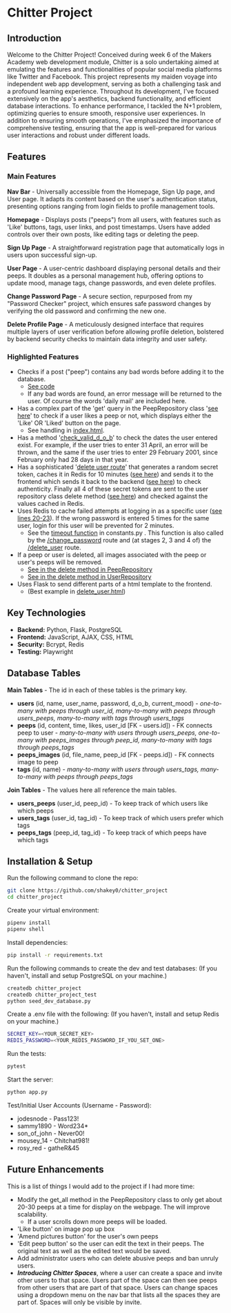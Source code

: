 # Chitter Project

## Introduction

Welcome to the Chitter Project! Conceived during week 6 of the Makers Academy web development module, Chitter is a solo undertaking aimed at emulating the features and functionalities of popular social media platforms like Twitter and Facebook. This project represents my maiden voyage into independent web app development, serving as both a challenging task and a profound learning experience. Throughout its development, I've focused extensively on the app's aesthetics, backend functionality, and efficient database interactions. To enhance performance, I tackled the N+1 problem, optimizing queries to ensure smooth, responsive user experiences. In addition to ensuring smooth operations, I've emphasized the importance of comprehensive testing, ensuring that the app is well-prepared for various user interactions and robust under different loads.

## Features

### Main Features

**Nav Bar** - Universally accessible from the Homepage, Sign Up page, and User page. It adapts its content based on the user's authentication status, presenting options ranging from login fields to profile management tools.

**Homepage** - Displays posts ("peeps") from all users, with features such as 'Like' buttons, tags, user links, and post timestamps. Users have added controls over their own posts, like editing tags or deleting the peep.

**Sign Up Page** - A straightforward registration page that automatically logs in users upon successful sign-up.

**User Page** - A user-centric dashboard displaying personal details and their peeps. It doubles as a personal management hub, offering options to update mood, manage tags, change passwords, and even delete profiles.

**Change Password Page** - A secure section, repurposed from my "Password Checker" project, which ensures safe password changes by verifying the old password and confirming the new one.

**Delete Profile Page** -  A meticulously designed interface that requires multiple layers of user verification before allowing profile deletion, bolstered by backend security checks to maintain data integrity and user safety.

### Highlighted Features

- Checks if a post ("peep") contains any bad words before adding it to the database.
    - [See code](https://github.com/shakey0/chitter_project/blob/main/ChitterApp/lib/repositories/peep_repository.py#L88-L97)
    - If any bad words are found, an error message will be returned to the user. Of course the words 'daily mail' are included here.
- Has a complex part of the 'get' query in the PeepRepository class '[see here](https://github.com/shakey0/chitter_project/blob/main/ChitterApp/lib/repositories/peep_repository.py#L28-L38)' to check if a user likes a peep or not, which displays either the 'Like' OR 'Liked' button on the page.
    - See handling in [index.html](https://github.com/shakey0/chitter_project/blob/main/ChitterApp/templates/index.html#L138-L148).
- Has a method '[check_valid_d_o_b](https://github.com/shakey0/chitter_project/blob/main/ChitterApp/lib/repositories/user_repository.py#L91-L106)' to check the dates the user entered exist. For example, if the user tries to enter 31 April, an error will be thrown, and the same if the user tries to enter 29 February 2001, since February only had 28 days in that year.
- Has a sophisticated '[delete user route](https://github.com/shakey0/chitter_project/blob/main/ChitterApp/routes/user_routes.py#L147-L251)' that generates a random secret token, caches it in Redis for 10 minutes ([see here](https://github.com/shakey0/chitter_project/blob/main/ChitterApp/routes/user_routes.py#L161-L164)) and sends it to the frontend which sends it back to the backend ([see here](https://github.com/shakey0/chitter_project/blob/main/ChitterApp/templates/delete_user.html#L55-L57)) to check authenticity. Finally all 4 of these secret tokens are sent to the user repository class delete method ([see here](https://github.com/shakey0/chitter_project/blob/main/ChitterApp/lib/repositories/user_repository.py#L195-L200)) and checked against the values cached in Redis.
- Uses Redis to cache failed attempts at logging in as a specific user ([see lines 20-23](https://github.com/shakey0/chitter_project/blob/main/ChitterApp/routes/auth.py#L20-L28)). If the wrong password is entered 5 times for the same user, login for this user will be prevented for 2 minutes.
    - See the [timeout function](https://github.com/shakey0/chitter_project/blob/main/ChitterApp/constants.py#L6-L18) in constants.py . This function is also called by the [/change_password](https://github.com/shakey0/chitter_project/blob/main/ChitterApp/routes/user_routes.py#L114-L117) route and (at stages 2, 3 and 4 of) the [/delete_user](https://github.com/shakey0/chitter_project/blob/main/ChitterApp/routes/user_routes.py#L202-L204) route.
- If a peep or user is deleted, all images associated with the peep or user's peeps will be removed.
    - [See in the delete method in PeepRepository](https://github.com/shakey0/chitter_project/blob/main/ChitterApp/lib/repositories/peep_repository.py#L160-L163)
    - [See in the delete method in UserRepository](https://github.com/shakey0/chitter_project/blob/main/ChitterApp/lib/repositories/user_repository.py#L202-L215)
- Uses Flask to send different parts of a html template to the frontend.
    - (Best example in [delete_user.html](https://github.com/shakey0/chitter_project/blob/main/ChitterApp/templates/delete_user.html#L11-L107))

## Key Technologies

- **Backend:** Python, Flask, PostgreSQL
- **Frontend:** JavaScript, AJAX, CSS, HTML
- **Security:** Bcrypt, Redis
- **Testing:** Playwright

## Database Tables

**Main Tables** - The id in each of these tables is the primary key.

- **users** (id, name, user_name, password, d_o_b, current_mood) - <em>one-to-many with peeps through user_id, many-to-many with peeps through users_peeps, many-to-many with tags through users_tags</em>
- **peeps** (id, content, time, likes, user_id [FK - users.id]) - FK connects peep to user - <em>many-to-many with users through users_peeps, one-to-many with peeps_images through peep_id, many-to-many with tags through peeps_tags</em>
- **peeps_images** (id, file_name, peep_id [FK - peeps.id]) - FK connects image to peep
- **tags** (id, name) - <em>many-to-many with users through users_tags, many-to-many with peeps through peeps_tags</em>

**Join Tables** - The values here all reference the main tables.

- **users_peeps** (user_id, peep_id) - To keep track of which users like which peeps
- **users_tags** (user_id, tag_id) - To keep track of which users prefer which tags
- **peeps_tags** (peep_id, tag_id) - To keep track of which peeps have which tags

## Installation & Setup

Run the following command to clone the repo:
```bash
git clone https://github.com/shakey0/chitter_project
cd chitter_project
```

Create your virtual environment:
```bash
pipenv install
pipenv shell
```

Install dependencies:
```bash
pip install -r requirements.txt
```

Run the following commands to create the dev and test databases:
(If you haven't, install and setup PostgreSQL on your machine.)
```bash
createdb chitter_project
createdb chitter_project_test
python seed_dev_database.py
```

Create a .env file with the following:
(If you haven't, install and setup Redis on your machine.)
```bash
SECRET_KEY=<YOUR_SECRET_KEY>
REDIS_PASSWORD=<YOUR_REDIS_PASSWORD_IF_YOU_SET_ONE>
```

Run the tests:
```bash
pytest
```

Start the server:
```bash
python app.py
```

Test/Initial User Accounts (Username - Password):
- jodesnode - Pass123!
- sammy1890 - Word234*
- son_of_john - Never00!
- mousey_14 - Chitchat981!
- rosy_red - gatheR&45

## Future Enhancements

This is a list of things I would add to the project if I had more time:
- Modify the get_all method in the PeepRepository class to only get about 20-30 peeps at a time for display on the webpage. The will improve scalability.
    - If a user scrolls down more peeps will be loaded.
- 'Like button' on image pop up box
- 'Amend pictures button' for the user's own peeps
- 'Edit peep button' so the user can edit the text in their peeps. The original text as well as the edited text would be saved.
- Add administrator users who can delete abusive peeps and ban unruly users. 
- ***Introducing Chitter Spaces***, where a user can create a space and invite other users to that space. Users part of the space can then see peeps from other users that are part of that space. Users can change spaces using a dropdown menu on the nav bar that lists all the spaces they are part of. Spaces will only be visible by invite.